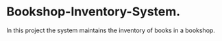 # Bookshop-Inventory-System.
In this project the system maintains the inventory of books in a bookshop.
